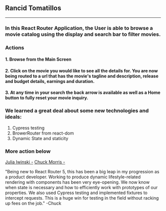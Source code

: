 ## Rancid Tomatillos
---

### In this React Router Application, the User is able to browse a movie catalog using the display and search bar to filter movies. 

### Actions
#### 1. Browse from the Main Screen
#### 2. Click on the movie you would like to see all the details for. You are now being routed to a url that has the movie's tagline and description, release and budget details, earnings and duration.  
#### 3. At any time in your search the back arrow is available as well as a Home button to fully reset your movie inquiry.

### We learned a great deal about some new technologies and ideals:
  1.  Cypress testing 
  2.  BrowerRouter from react-dom
  3.  Dynamic State and staticity



### More action below
[Julia Iwinski -](https://github.com/jgiwinski)
[Chuck Morris -](https://github.com/percworld)

"Being new to React Router 5, this has been a big leap in my progression as a product developer.  Working to produce dynamic lifestyle-related rendering with components has been very eye-opening.  We now know when state is necessary and how to efficiently work with prototypes of our properties.  We also used Cypress testing and implemented fixtures to intercept requests.  This is a huge win for testing in the field without racking up fees on the job."  -Chuck
